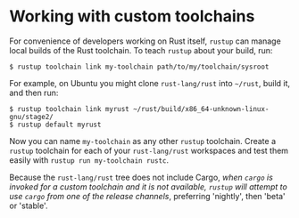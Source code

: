 # Working with custom toolchains

For convenience of developers working on Rust itself, `rustup` can manage
local builds of the Rust toolchain. To teach `rustup` about your build, run:

```console
$ rustup toolchain link my-toolchain path/to/my/toolchain/sysroot
```

For example, on Ubuntu you might clone `rust-lang/rust` into `~/rust`, build
it, and then run:

```console
$ rustup toolchain link myrust ~/rust/build/x86_64-unknown-linux-gnu/stage2/
$ rustup default myrust
```

Now you can name `my-toolchain` as any other `rustup` toolchain. Create a
`rustup` toolchain for each of your `rust-lang/rust` workspaces and test them
easily with `rustup run my-toolchain rustc`.

Because the `rust-lang/rust` tree does not include Cargo, *when `cargo` is
invoked for a custom toolchain and it is not available, `rustup` will attempt
to use `cargo` from one of the release channels*, preferring 'nightly', then
'beta' or 'stable'.
